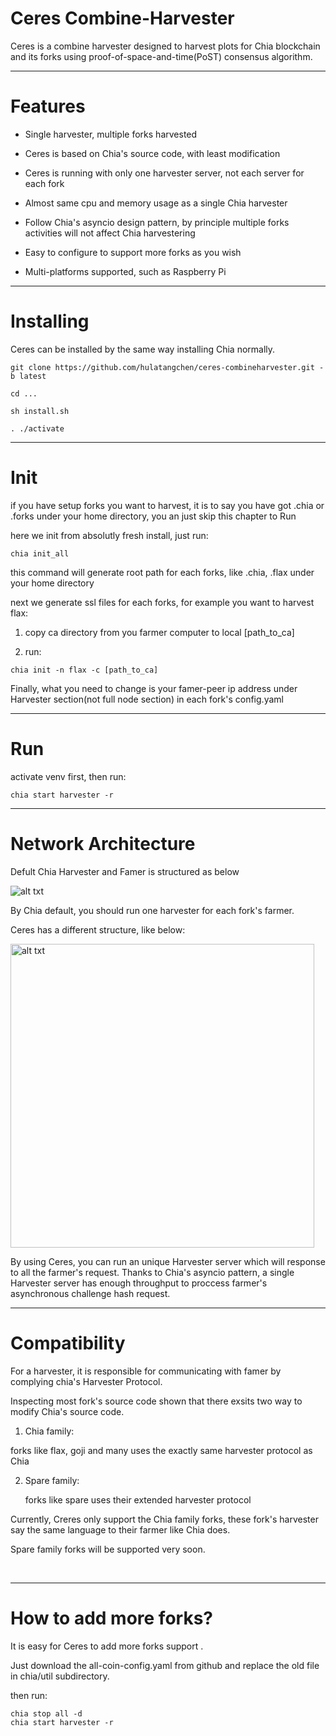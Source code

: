 # Ceres Combine-Harvester

Ceres is a combine harvester designed to harvest plots for Chia blockchain and its forks using proof-of-space-and-time(PoST) consensus algorithm.

---

# Features

- Single harvester, multiple forks harvested

- Ceres is based on Chia's source code, with least modification

- Ceres is running with only one harvester server, not each server for each fork

- Almost same cpu and memory usage as a single Chia harvester 

- Follow Chia's asyncio design pattern,  by principle multiple forks activities will not affect Chia harvestering

- Easy to configure to support more forks as you wish

- Multi-platforms supported, such as Raspberry Pi

---

# Installing

Ceres can be installed by the same way installing Chia normally.

```
git clone https://github.com/hulatangchen/ceres-combineharvester.git -b latest

cd ...

sh install.sh

. ./activate
```

---

# Init

if you have setup forks you want to harvest, it is to say you have got .chia or .forks under your home directory, you an just skip this chapter to Run

here we init from absolutly fresh install, just run:

```
chia init_all
```

this command will generate root path for each forks, like .chia, .flax under your home directory

next we generate ssl files for each forks, for example you want to harvest flax:

1. copy ca directory from you farmer computer to local [path_to_ca]

2. run:

```
chia init -n flax -c [path_to_ca]
```

Finally, what you need to change is your famer-peer ip address under Harvester section(not full node section) in each fork's config.yaml

---

# Run

activate venv first, then run:

```
chia start harvester -r
```

---

# Network Architecture

Defult Chia Harvester and Famer is structured as below

<img src="file:///home/eric/develope/chia_default_net_structure.jpg" title="" alt="alt txt" data-align="center">

By Chia default, you should run one harvester for each fork's farmer.



Ceres has a different structure, like below:

<img title="" src="file:///home/eric/develope/ceres_network.png" alt="alt txt" data-align="center" width="486">

By using Ceres, you can run an unique Harvester server which will response to all the farmer's request. Thanks to Chia's asyncio pattern, a single Harvester server has enough throughput  to proccess farmer's asynchronous challenge hash request.





---

# Compatibility

For a harvester, it is responsible for communicating with famer by complying chia's Harvester Protocol.

Inspecting most fork's source code shown that there exsits two way to modify Chia's source code.

1.  Chia family:
   
   forks like flax, goji and many uses the exactly same harvester protocol as Chia

2. Spare family:
   
   forks like spare uses their extended harvester protocol
   
   

Currently, Creres only support the Chia family forks, these fork's harvester say the same language to their farmer like Chia does.

Spare family forks will be supported very soon.

    

---

# How to add more forks?

It is easy for Ceres to add more forks support .

Just download the all-coin-config.yaml from github and replace the old file in chia/util  subdirectory.

then run:

```
chia stop all -d
chia start harvester -r
```
